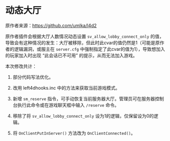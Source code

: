 # 动态大厅



原作者来源：https://github.com/umlka/l4d2



原作者插件会根据大厅人数情况动态设置 `sv_allow_lobby_connect_only` 的值，导致会有这种情况的发生：大厅被移除，但此时此cvar的值仍然是1（可能是原作者的逻辑漏洞，或服主在 `server.cfg` 中强制指定了此cvar的值为1），导致想加入的玩家加入时出现 “此会话已不可用” 的提示，从而无法加入游戏。



本次修改共计：

1. 部分代码写法优化。

2. 改用 left4dhooks.inc 中的方法来获取当前游戏模式。

3. 新增 `sm_reserve` 指令，可手动恢复当前服务器大厅。管理员可在服务器控制台执行此命令或在游戏聊天框中输入 `/reserve` 命令。

4. 移除了将 `sv_allow_lobby_connect_only` 设为1的逻辑，仅保留设为0的逻辑。

5. 将 `OnClientPutInServer()` 方法改为 `OnClientConnected()`。
